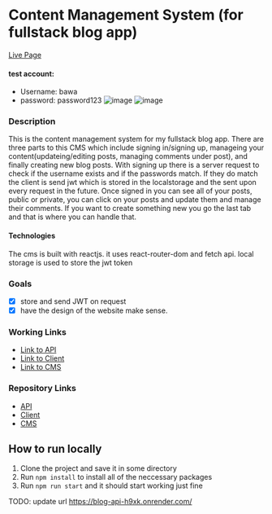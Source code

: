 # Content Management System (for fullstack blog app)
[Live Page](https://blog-cms-brandhawa.netlify.app/)
#### test account: 
- Username: bawa
- password: password123
![image](https://user-images.githubusercontent.com/35308786/188833183-c119fe86-f84e-4330-972e-0224cf0e211f.png)
![image](https://user-images.githubusercontent.com/35308786/188833160-235e8ab1-5df6-41c8-8654-b9b048fe768b.png)



### Description
This is the content management system for my fullstack blog app. There are three parts to this CMS which include signing in/signing up, manageing your content(updateing/editing posts, managing comments under post), and finally creating new blog posts. With signing up there is a server request to check if the username exists and if the passwords match. If they do match the client is send jwt which is stored in the localstorage and the sent upon every request in the future. Once signed in you can see all of your posts, public or private, you can click on your posts and update them and manage their comments. If you want to create something new you go the last tab and that is where you can handle that. 

#### Technologies
The cms is built with reactjs. it uses react-router-dom and fetch api. local storage is used to store the jwt token 

### Goals
- [x] store and send JWT on request
- [x] have the design of the website make sense.

### Working Links
- [Link to API](https://blog-api-h9xk.onrender.com/)
- [Link to Client](https://blog-client-brandhawa.netlify.app/)
- [Link to CMS](https://blog-cms-brandhawa.netlify.app/)

### Repository Links 
- [API](https://github.com/brandhawa99/blog_api)
- [Client](https://github.com/brandhawa99/blog_client)
- [CMS](https://github.com/brandhawa99/blog_cms) 

## How to run locally 
1. Clone the project and save it in some directory
2. Run `npm install` to install all of the neccessary packages
3. Run `npm run start` and it should start working just fine

TODO: update url https://blog-api-h9xk.onrender.com/

